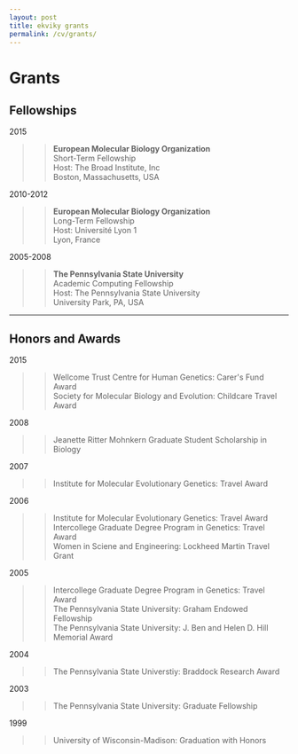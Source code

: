 ```yaml
---
layout: post
title: ekviky grants 
permalink: /cv/grants/
---
```

# Grants

## Fellowships
2015  
>>**European Molecular Biology Organization**  
>>Short-Term Fellowship  
>>Host: The Broad Institute, Inc  
>>Boston, Massachusetts, USA  

2010-2012  
>>**European Molecular Biology Organization**  
>>Long-Term Fellowship  
>>Host: Université Lyon 1  
>>Lyon, France  

2005-2008  
>>**The Pennsylvania State University**  
>>Academic Computing Fellowship  
>>Host: The Pennsylvania State University  
>>University Park, PA, USA  
  
---  
## Honors and Awards  
2015  
>>Wellcome Trust Centre for Human Genetics: Carer&#39;s Fund Award  
>>Society for Molecular Biology and Evolution: Childcare Travel Award  

2008  
>>Jeanette Ritter Mohnkern Graduate Student Scholarship in Biology  

2007  
>>Institute for Molecular Evolutionary Genetics: Travel Award  

2006  
>>Institute for Molecular Evolutionary Genetics: Travel Award  
>>Intercollege Graduate Degree Program in Genetics: Travel Award  
>>Women in Sciene and Engineering: Lockheed Martin Travel Grant  

2005  
>>Intercollege Graduate Degree Program in Genetics: Travel Award  
>>The Pennsylvania State University: Graham Endowed Fellowship  
>>The Pennsylvania State University: J. Ben and Helen D. Hill Memorial Award  

2004  
>>The Pennsylvania State Universtiy: Braddock Research Award  

2003  
>>The Pennsylvania State University: Graduate Fellowship  

1999  
>>University of Wisconsin-Madison: Graduation with Honors
